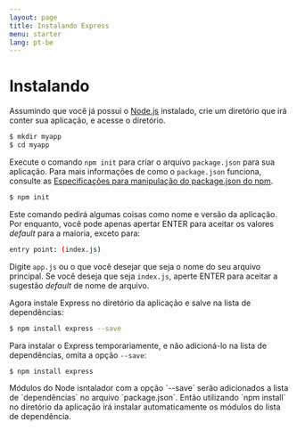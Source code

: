 ```yaml
---
layout: page
title: Instalando Express
menu: starter
lang: pt-be
---
```


# Instalando

Assumindo que você já possui o [Node.js](https://nodejs.org/) instalado, crie um diretório que irá conter sua aplicação, e acesse o diretório.

~~~sh
$ mkdir myapp
$ cd myapp
~~~

Execute o comando `npm init` para criar o arquivo `package.json` para sua aplicação.
Para mais informações de como o `package.json` funciona, consulte as [Especificações para manipulação do package.json do npm](https://docs.npmjs.com/files/package.json).

~~~sh
$ npm init
~~~

Este comando pedirá algumas coisas como nome e versão da aplicação.
Por enquanto, você pode apenas apertar ENTER para aceitar os valores <i>default</i> para a maioria, exceto para:

~~~sh
entry point: (index.js)
~~~

Digite `app.js` ou o que você desejar que seja o nome do seu arquivo principal. Se você deseja que seja `index.js`, aperte ENTER para aceitar a sugestão <i>default</i> de nome de arquivo.

Agora instale Express no diretório da aplicação e salve na lista de dependências:

~~~sh
$ npm install express --save
~~~

Para instalar o Express temporariamente, e não adicioná-lo na lista de dependências, omita a opção `--save`:

~~~sh
$ npm install express
~~~

<div class="doc-box doc-info" markdown="1">
Módulos do Node isntalador com a opção `--save` serão adicionados a lista de `dependências` no arquivo `package.json`.
Então utilizando `npm install` no diretório da aplicação irá instalar automaticamente os módulos do lista de dependência.
</div>
